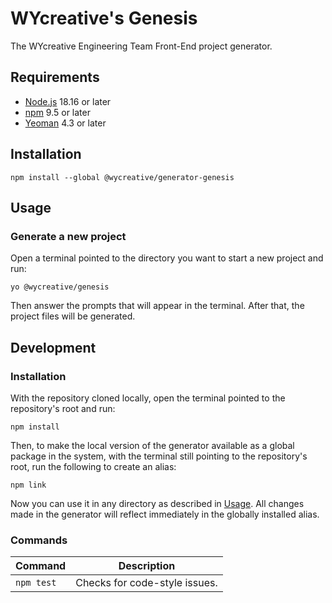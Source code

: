 # WYcreative's Genesis

The WYcreative Engineering Team Front-End project generator.


## Requirements

- [Node.js](https://nodejs.org/en/) 18.16 or later
- [npm](https://www.npmjs.com/) 9.5 or later
- [Yeoman](https://yeoman.io/) 4.3 or later

## Installation

``` shell
npm install --global @wycreative/generator-genesis
```

## Usage

### Generate a new project

Open a terminal pointed to the directory you want to start a new project and run:

``` shell
yo @wycreative/genesis
```

Then answer the prompts that will appear in the terminal. After that, the project files will be generated.

## Development

### Installation

With the repository cloned locally, open the terminal pointed to the repository's root and run:

``` shell
npm install
```

Then, to make the local version of the generator available as a global package in the system, with the terminal still pointing to the repository's root, run the following to create an alias:

``` shell
npm link
```

Now you can use it in any directory as described in [Usage](#usage). All changes made in the generator will reflect immediately in the globally installed alias.

### Commands

Command | Description
---|---
`npm test` | Checks for code-style issues.
